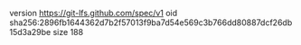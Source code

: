 version https://git-lfs.github.com/spec/v1
oid sha256:2896fb1644362d7b2f57013f9ba7d54e569c3b766dd80887dcf26db15d3a29be
size 188
